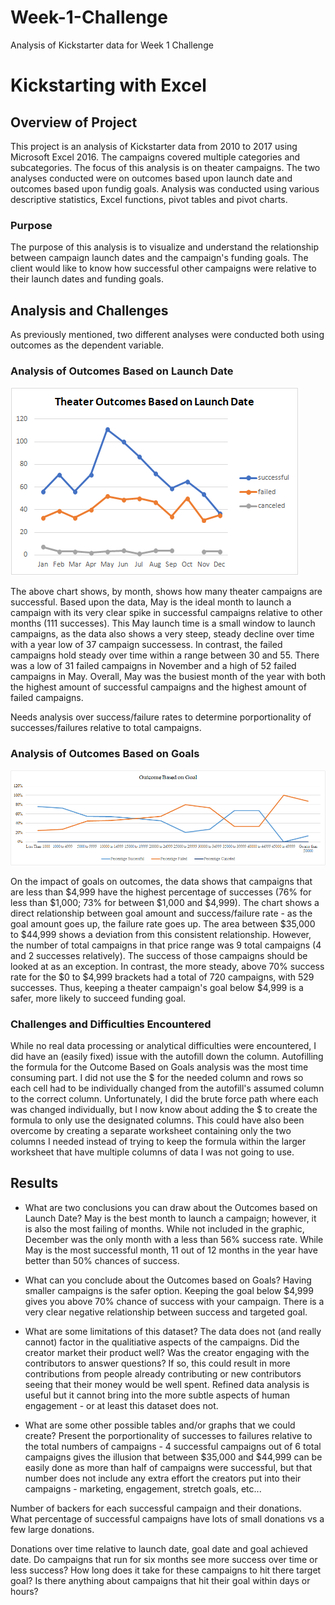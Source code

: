 # Week-1-Challenge
Analysis of Kickstarter data for Week 1 Challenge
# Kickstarting with Excel

## Overview of Project
This project is an analysis of Kickstarter data from 2010 to 2017 using Microsoft Excel 2016.  The campaigns covered multiple categories and subcategories.  The focus of this analysis is on theater campaigns.  The two analyses conducted were on outcomes based upon launch date and outcomes based upon fundig goals.  Analysis was conducted using various descriptive statistics, Excel functions, pivot tables and pivot charts.

### Purpose
The purpose of this analysis is to visualize and understand the relationship between campaign launch dates and the campaign's funding goals.  The client would like to know how successful other campaigns were relative to their launch dates and funding goals.

## Analysis and Challenges
As previously mentioned, two different analyses were conducted both using outcomes as the dependent variable.

### Analysis of Outcomes Based on Launch Date
![Theater Outcomes Based on Launch Date](https://github.com/smulhern03-bootcamp/Week-1-Challenge/blob/master/Outcomes%20Based%20on%20Launch%20Date.png)

The above chart shows, by month, shows how many theater campaigns are successful.  Based upon the data, May is the ideal month to launch a campaign with its very clear spike in successful campaigns relative to other months (111 successes).  This May launch time is a small window to launch campaigns, as the data also shows a very steep, steady decline over time with a year low of 37 campaign successess.  In contrast, the failed campaigns hold steady over time within a range between 30 and 55.  There was a low of 31 failed campaigns in November and a high of 52 failed campaigns in May.  Overall, May was the busiest month of the year with both the highest amount of successful campaigns and the highest amount of failed campaigns.  

Needs analysis over success/failure rates to determine porportionality of successes/failures relative to total campaigns.

### Analysis of Outcomes Based on Goals
![Outcome Based on Goal](https://github.com/smulhern03-bootcamp/Week-1-Challenge/blob/master/Outcome%20Based%20on%20Goal.png)

On the impact of goals on outcomes, the data shows that campaigns that are less than $4,999 have the highest percentage of successes (76% for less than $1,000; 73% for between $1,000 and $4,999).  The chart shows a direct relationship between goal amount and success/failure rate - as the goal amount goes up, the failure rate goes up.  The area between $35,000 to $44,999 shows a deviation from this consistent relationship.  However, the number of total campaigns in that price range was 9 total campaigns (4 and 2 successes relatively).  The success of those campaigns should be looked at as an exception.  In contrast, the more steady, above 70% success rate for the $0 to $4,999 brackets had a total of 720 campaigns, with 529 successes.  Thus, keeping a theater campaign's goal below $4,999 is a safer, more likely to succeed funding goal.
### Challenges and Difficulties Encountered
While no real data processing or analytical difficulties were encountered, I did have an (easily fixed) issue with the autofill down the column. Autofilling the formula for the Outcome Based on Goals analysis was the most time consuming part.  I did not use the $ for the needed column and rows so each cell had to be individually changed from the autofill's assumed column to the correct column.  Unfortunately, I did the brute force path where each was changed individually, but I now know about adding the $ to create the formula to only use the designated columns.  This could have also been overcome by creating a separate worksheet containing only the two columns I needed instead of trying to keep the formula within the larger worksheet that have multiple columns of data I was not going to use.
## Results

- What are two conclusions you can draw about the Outcomes based on Launch Date?
May is the best month to launch a campaign; however, it is also the most failing of months.
While not included in the graphic, December was the only month with a less than 56% success rate.  While May is the most successful month, 11 out of 12 months in the year have better than 50% chances of success.

- What can you conclude about the Outcomes based on Goals?
Having smaller campaigns is the safer option.  Keeping the goal below $4,999 gives you above 70% chance of success with your campaign.  There is a very clear negative relationship between success and targeted goal.

- What are some limitations of this dataset?
The data does not (and really cannot) factor in the qualitiative aspects of the campaigns.  Did the creator market their product well?  Was the creator engaging with the contributors to answer questions?  If so, this could result in more contributions from people already contributing or new contributors seeing that their money would be well spent.  Refined data analysis is useful but it cannot bring into the more subtle aspects of human engagement - or at least this dataset does not.

- What are some other possible tables and/or graphs that we could create?
Present the porportionality of successes to failures relative to the total numbers of campaigns - 4 successful campaigns out of 6 total campaigns gives the illusion that between $35,000 and $44,999 can be easily done as more than half of campaigns were successful, but that number does not include any extra effort the creators put into their campaigns - marketing, engagement, stretch goals, etc...

Number of backers for each successful campaign and their donations.  What percentage of successful campaigns have lots of small donations vs a few large donations.

Donations over time relative to launch date, goal date and goal achieved date.  Do campaigns that run for six months see more success over time or less success?  How long does it take for these campaigns to hit there target goal?  Is there anything about campaigns that hit their goal within days or hours?
